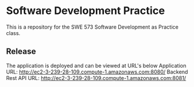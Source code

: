 # Software Development Practice
This is a repository for the SWE 573 Software Development as Practice class.

## Release
The application is deployed and can be viewed at URL's below
Application URL: http://ec2-3-239-28-109.compute-1.amazonaws.com:8080/ 
Backend Rest API URL: http://ec2-3-239-28-109.compute-1.amazonaws.com:8081/ 

